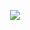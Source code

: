 <p align="center">
  <a href="https://star-history.com/#4levy/Streaming-status-render&Tips-Discord/Cwelium&Date&theme=dark">
    <img src="https://api.star-history.com/svg?repos=4levy/Streaming-status-render&type=Date&theme=dark"">
  </a>
</p>
